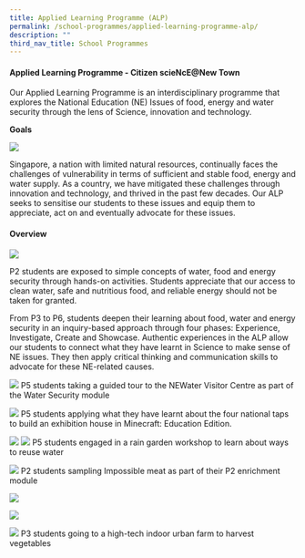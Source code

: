 ```yaml
---
title: Applied Learning Programme (ALP)
permalink: /school-programmes/applied-learning-programme-alp/
description: ""
third_nav_title: School Programmes
---
```

#### **Applied Learning Programme - Citizen scieNcE@New Town**

Our Applied Learning Programme is an interdisciplinary programme that explores the National Education (NE) Issues of food, energy and water security through the lens of Science, innovation and technology.

**Goals**

![](/images/ALPGoals.jpeg)

Singapore, a nation with limited natural resources, continually faces the challenges of vulnerability in terms of sufficient and stable food, energy and water supply. As a country, we have mitigated these challenges through innovation and technology, and thrived in the past few decades. Our ALP seeks to sensitise our students to these issues and equip them to appreciate, act on and eventually advocate for these issues.

#### **Overview**
![](/images/School%20Programmes/ALP/overview%20(v2).jpg)

P2 students are exposed to simple concepts of water, food and energy security through hands-on activities. Students appreciate that our access to clean water, safe and nutritious food, and reliable energy should not be taken for granted.

From P3 to P6, students deepen their learning about food, water and energy security in an inquiry-based approach through four phases: Experience, Investigate, Create and Showcase. Authentic experiences in the ALP allow our students to connect what they have learnt in Science to make sense of NE issues. They then apply critical thinking and communication skills to advocate for these NE-related causes.


![](/images/School%20Programmes/ALP/nvc3%20marina%20barrage.jpg)
P5 students taking a guided tour to the NEWater Visitor Centre as part of the Water Security module

![](/images/School%20Programmes/ALP/mee%203%20minecraft.jpeg)
P5 students applying what they have learnt about the four national taps to build an exhibition house in Minecraft: Education Edition.

![](/images/School%20Programmes/ALP/rain%20garden%201.jpeg)
![](/images/School%20Programmes/ALP/rain%20garden%202.jpeg)
P5 students engaged in a rain garden workshop to learn about ways to reuse water

![](/images/Impossiblemeat1.png)
P2 students sampling Impossible meat as part of their P2 enrichment module

![](/images/P3ALP1.jpeg)

![](/images/P3ALP2.jpeg)

![](/images/P3ALP3.jpeg)
P3 students going to a high-tech indoor urban farm to harvest vegetables